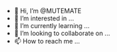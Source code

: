 - 👋 Hi, I’m @MUTEMATE
- 👀 I’m interested in ...
- 🌱 I’m currently learning ...
- 💞️ I’m looking to collaborate on ...
- 📫 How to reach me ...

<!---
MUTEMATE/MUTEMATE is a ✨ special ✨ repository because its `README.md` (this file) appears on your GitHub profile.
You can click the Preview link to take a look at your changes.
--->
